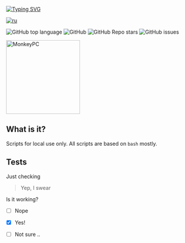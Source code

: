 [![Typing SVG](https://readme-typing-svg.herokuapp.com?color=%2336BCF7&lines=Scripts+linux+LNS)](https://git.io/typing-svg)

[![ru](https://img.shields.io/badge/lang-ru-white.svg)](https://github.com/NikitaLGit/scriptlinuxlns/blob/main/README.md)

<!--Info block about repository-->
![GitHub top language](https://img.shields.io/github/languages/top/NikitaLGit/scriptlinuxlns)
![GitHub](https://img.shields.io/github/license/NikitaLGit/scriptlinuxlns)
![GitHub Repo stars](https://img.shields.io/github/stars/NikitaLGit/scriptlinuxlns)
![GitHub issues](https://img.shields.io/github/issues/NikitaLGit/scriptlinuxlns)

<div align="left">
  <img src="https://media.giphy.com/media/v1.Y2lkPTc5MGI3NjExZ21qYnVucmRoYnBwZzBsODg5bzA3NXNveWZjZnhlaHZucmV2ajR0eiZlcD12MV9pbnRlcm5hbF9naWZfYnlfaWQmY3Q9Zw/JqmupuTVZYaQX5s094/giphy.gif" alt="MonkeyPC" width="200"/>
</div>

## What is it?
Scripts for local use only.
All scripts are based on `bash` mostly.

## Tests
Just checking

> Yep, I swear

Is it working?

* [ ] Nope

* [x] Yes!

* [ ] Not sure ..
